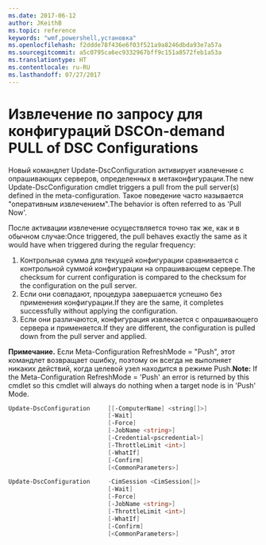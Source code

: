 ```yaml
---
ms.date: 2017-06-12
author: JKeithB
ms.topic: reference
keywords: "wmf,powershell,установка"
ms.openlocfilehash: f2ddde78f436e6f03f521a9a8246dbda93e7a57a
ms.sourcegitcommit: a5c0795ca6ec9332967bff9c151a8572feb1a53a
ms.translationtype: HT
ms.contentlocale: ru-RU
ms.lasthandoff: 07/27/2017
---
```

# <a name="on-demand-pull-of-dsc-configurations"></a><span data-ttu-id="47bdc-102">Извлечение по запросу для конфигураций DSC</span><span class="sxs-lookup"><span data-stu-id="47bdc-102">On-demand PULL of DSC Configurations</span></span>

<span data-ttu-id="47bdc-103">Новый командлет Update-DscConfiguration активирует извлечение с опрашивающих серверов, определенных в метаконфигурации.</span><span class="sxs-lookup"><span data-stu-id="47bdc-103">The new Update-DscConfiguration cmdlet triggers a pull from the pull server(s) defined in the meta-configuration.</span></span> <span data-ttu-id="47bdc-104">Такое поведение часто называется "оперативным извлечением".</span><span class="sxs-lookup"><span data-stu-id="47bdc-104">The behavior is often referred to as 'Pull Now'.</span></span> 


<span data-ttu-id="47bdc-105">После активации извлечение осуществляется точно так же, как и в обычном случае:</span><span class="sxs-lookup"><span data-stu-id="47bdc-105">Once triggered, the pull behaves exactly the same as it would have when triggered during the regular frequency:</span></span>

1. <span data-ttu-id="47bdc-106">Контрольная сумма для текущей конфигурации сравнивается с контрольной суммой конфигурации на опрашивающем сервере.</span><span class="sxs-lookup"><span data-stu-id="47bdc-106">The checksum for current configuration is compared to the checksum for the configuration on the pull server.</span></span> 
2. <span data-ttu-id="47bdc-107">Если они совпадают, процедура завершается успешно без применения конфигурации.</span><span class="sxs-lookup"><span data-stu-id="47bdc-107">If they are the same, it completes successfully without applying the configuration.</span></span> 
3. <span data-ttu-id="47bdc-108">Если они различаются, конфигурация извлекается с опрашивающего сервера и применяется.</span><span class="sxs-lookup"><span data-stu-id="47bdc-108">If they are different, the configuration is pulled down from the pull server and applied.</span></span>

<span data-ttu-id="47bdc-109">**Примечание.** Если Meta-Configuration RefreshMode = "Push", этот командлет возвращает ошибку, поэтому он всегда не выполняет никаких действий, когда целевой узел находится в режиме Push.</span><span class="sxs-lookup"><span data-stu-id="47bdc-109">**Note:** If the Meta-Configuration RefreshMode = 'Push' an error is returned by this cmdlet so this cmdlet will always do nothing when a target node is in 'Push' Mode.</span></span>

```powershell
Update-DscConfiguration     [[-ComputerName] <string[]>] 
                            [-Wait]
                            [-Force] 
                            [-JobName <string>] 
                            [-Credential<pscredential>] 
                            [-ThrottleLimit <int>] 
                            [-WhatIf] 
                            [-Confirm] 
                            [<CommonParameters>]

Update-DscConfiguration     -CimSession <CimSession[]> 
                            [-Wait] 
                            [-Force] 
                            [-JobName <string>] 
                            [-ThrottleLimit <int>]
                            [-WhatIf] 
                            [-Confirm] 
                            [<CommonParameters>]
```

